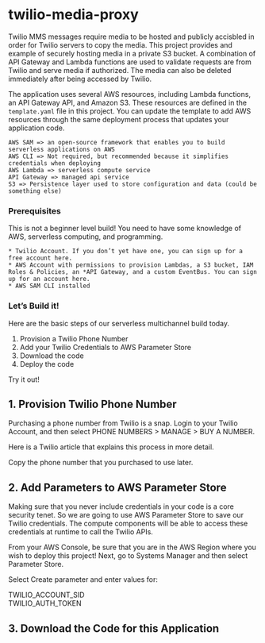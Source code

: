 # twilio-media-proxy

Twilio MMS messages require media to be hosted and publicly accisbled in order for Twilio servers to copy the media. This project provides and example of securely hosting media in a private S3 bucket. A combination of API Gateway and Lambda functions are used to validate requests are from Twilio and serve media if authorized. The media can also be deleted immediately after being accessed by Twilio.

The application uses several AWS resources, including Lambda functions, an API Gateway API, and Amazon S3. These resources are defined in the `template.yaml` file in this project. You can update the template to add AWS resources through the same deployment process that updates your application code.

```
AWS SAM => an open-source framework that enables you to build serverless applications on AWS
AWS CLI => Not required, but recommended because it simplifies credentials when deploying
AWS Lambda => serverless compute service
API Gateway => managed api service
S3 => Persistence layer used to store configuration and data (could be something else)
```

### Prerequisites
This is not a beginner level build! You need to have some knowledge of AWS, serverless computing, and programming.
```
* Twilio Account. If you don’t yet have one, you can sign up for a free account here.
* AWS Account with permissions to provision Lambdas, a S3 bucket, IAM Roles & Policies, an *API Gateway, and a custom EventBus. You can sign up for an account here.
* AWS SAM CLI installed
```

### Let’s Build it!
Here are the basic steps of our serverless multichannel build today.
1. Provision a Twilio Phone Number
1. Add your Twilio Credentials to AWS Parameter Store
1. Download the code
1. Deploy the code

Try it out!

## 1. Provision Twilio Phone Number

Purchasing a phone number from Twilio is a snap. Login to your Twilio Account, and then select PHONE NUMBERS > MANAGE > BUY A NUMBER.

Here is a Twilio article that explains this process in more detail.

Copy the phone number that you purchased to use later.

## 2. Add Parameters to AWS Parameter Store
Making sure that you never include credentials in your code is a core security tenet. So we are going to use AWS Parameter Store to save our Twilio credentials. The compute components will be able to access these credentials at runtime to call the Twilio APIs.

From your AWS Console, be sure that you are in the AWS Region where you wish to deploy this project! Next, go to Systems Manager and then select Parameter Store.

Select Create parameter and enter values for:

TWILIO_ACCOUNT_SID\
TWILIO_AUTH_TOKEN


## 3. Download the Code for this Application